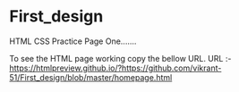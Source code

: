 # First_design
HTML CSS Practice Page One.......

To see the HTML page working copy the bellow URL.
URL :- https://htmlpreview.github.io/?https://github.com/vikrant-51/First_design/blob/master/homepage.html
